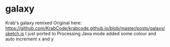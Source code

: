 # galaxy
Krab's galaxy remixed
Original here: https://github.com/KrabCode/krabcode.github.io/blob/master/posts/galaxy/sketch.js
I just ported to Processing Java mode
added some colour and auto increment x and y
